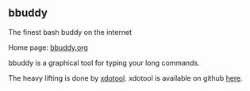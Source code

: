 ## bbuddy

The finest bash buddy on the internet

Home page: [bbuddy.org](http://bbuddy.org)

bbuddy is a graphical tool for typing your long commands.

The heavy lifting is done by [xdotool](https://www.semicomplete.com/projects/xdotool/).
xdotool is available on github [here](https://github.com/jordansissel/xdotool).
